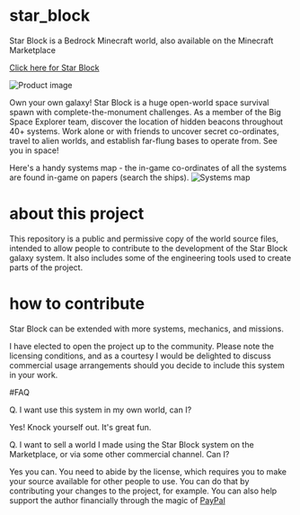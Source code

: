 # star_block
Star Block is a Bedrock Minecraft world, also available on the Minecraft Marketplace

[Click here for Star Block](https://www.minecraft.net/en-us/marketplace/pdp?id=8ad6eafc-a04e-49e6-8a0d-b60f7e93e6e2)

![Product image](https://xforgeassets001.xboxlive.com/pf-title-b63a0803d3653643-20ca2/99db4a21-c7f5-450c-ac24-9f8cc1b1ece8/TWF_StarBlock_Thumbnail.jpg)

Own your own galaxy! Star Block is a huge open-world space survival spawn with complete-the-monument challenges. As a member of the Big Space Explorer team, discover the location of hidden beacons throughout 40+ systems. Work alone or with friends to uncover secret co-ordinates, travel to alien worlds, and establish far-flung bases to operate from. See you in space!

Here's a handy systems map - the in-game co-ordinates of all the systems are found in-game on papers (search the ships).
![Systems map](https://pbs.twimg.com/media/Feg2XWKUUAAVuU9?format=jpg&name=4096x4096)

# about this project

This repository is a public and permissive copy of the world source files, intended to allow people to contribute to the development of the Star Block galaxy system. It also includes some of the engineering tools used to create parts of the project.

# how to contribute

 Star Block  can be extended with more systems, mechanics, and missions.

I have elected to open the project up to the community. Please note the licensing conditions, and as a courtesy I would be delighted to discuss commercial usage arrangements should you decide to include this system in your work.

#FAQ

Q. I want use this system in my own world, can I?

Yes! Knock yourself out. It's great fun.


Q. I want to sell a world I made using the Star Block system on the Marketplace, or via some other commercial channel. Can I?

Yes you can. You need to abide by the license, which requires you to make your source available for other people to use. You can do that by contributing your changes to the project, for example. You can also help support the author financially through the magic of [PayPal](http://PayPal.me/abrightmoore)
